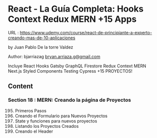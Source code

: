 # React - La Guía Completa: Hooks Context Redux MERN +15 Apps

URL : https://www.udemy.com/course/react-de-principiante-a-experto-creando-mas-de-10-aplicaciones

by Juan Pablo De la torre Valdez

Author: bjarriazag <bryan.arriaza.g@gmail.com>

Incluye React Hooks Gatsby GraphQL Firestore Redux Context MERN Next.js Styled Components Testing Cypress +15 PROYECTOS!

## Content

### Section 18 : MERN: Creando la página de Proyectos

195. Primeros Pasos
196. Creando el Formulario para Nuevos Proyectos
197. State y funciones para nuevos proyectos
198. Listando los Proyectos Creados
199. Creando el Header
